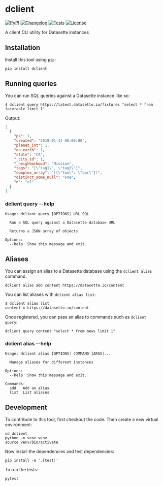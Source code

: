 # dclient

[![PyPI](https://img.shields.io/pypi/v/dclient.svg)](https://pypi.org/project/dclient/)
[![Changelog](https://img.shields.io/github/v/release/simonw/dclient?include_prereleases&label=changelog)](https://github.com/simonw/dclient/releases)
[![Tests](https://github.com/simonw/dclient/workflows/Test/badge.svg)](https://github.com/simonw/dclient/actions?query=workflow%3ATest)
[![License](https://img.shields.io/badge/license-Apache%202.0-blue.svg)](https://github.com/simonw/dclient/blob/master/LICENSE)

A client CLI utility for Datasette instances

## Installation

Install this tool using `pip`:

    pip install dclient

## Running queries

You can run SQL queries against a Datasette instance like so:

```
$ dclient query https://latest.datasette.io/fixtures "select * from facetable limit 1"
```
Output:
```json
[
  {
    "pk": 1,
    "created": "2019-01-14 08:00:00",
    "planet_int": 1,
    "on_earth": 1,
    "state": "CA",
    "_city_id": 1,
    "_neighborhood": "Mission",
    "tags": "[\"tag1\", \"tag2\"]",
    "complex_array": "[{\"foo\": \"bar\"}]",
    "distinct_some_null": "one",
    "n": "n1"
  }
]
```

### dclient query --help
<!-- [[[cog
import cog
from dclient import cli
from click.testing import CliRunner
runner = CliRunner()
result = runner.invoke(cli.cli, ["query", "--help"])
help = result.output.replace("Usage: cli", "Usage: dclient")
cog.out(
    "```\n{}\n```".format(help)
)
]]] -->
```
Usage: dclient query [OPTIONS] URL SQL

  Run a SQL query against a Datasette database URL

  Returns a JSON array of objects

Options:
  --help  Show this message and exit.

```
<!-- [[[end]]] -->

## Aliases

You can assign an alias to a Datasette database using the `dclient alias` command:

    dclient alias add content https://datasette.io/content

You can list aliases with `dclient alias list`:

    $ dclient alias list
    content = https://datasette.io/content

Once registered, you can pass an alias to commands such as `dclient query`:

    dclient query content "select * from news limit 1"

### dclient alias --help

<!-- [[[cog
import cog
result = runner.invoke(cli.cli, ["alias", "--help"])
help = result.output.replace("Usage: cli", "Usage: dclient")
cog.out(
    "```\n{}\n```".format(help)
)
]]] -->
```
Usage: dclient alias [OPTIONS] COMMAND [ARGS]...

  Manage aliases for different instances

Options:
  --help  Show this message and exit.

Commands:
  add   Add an alias
  list  List aliases

```
<!-- [[[end]]] -->

## Development

To contribute to this tool, first checkout the code. Then create a new virtual environment:

    cd dclient
    python -m venv venv
    source venv/bin/activate

Now install the dependencies and test dependencies:

    pip install -e '.[test]'

To run the tests:

    pytest
